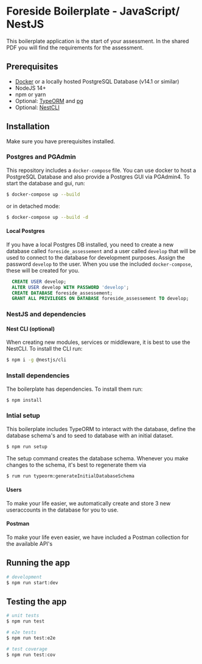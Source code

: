 # Foreside Boilerplate - JavaScript/ NestJS

This boilerplate application is the start of your assessment. In the shared PDF you will find the requirements for the assessment.

## Prerequisites

- [Docker](https://www.docker.com/products/docker-desktop) or a locally hosted PostgreSQL Database (v14.1 or similar)
- NodeJS 14+
- npm or yarn
- Optional: [TypeORM](https://www.npmjs.com/package/typeorm) and [pg](https://www.npmjs.com/package/pg)
- Optional: [NestCLI](https://www.npmjs.com/package/@nestjs/cli)

## Installation

Make sure you have prerequisites installed.

### Postgres and PGAdmin

This repository includes a `docker-compose` file. You can use docker to host a PostgreSQL Database and also provide a Postgres GUI via PGAdmin4.
To start the database and gui, run:

```bash
$ docker-compose up --build
```

or in detached mode:

```bash
$ docker-compose up --build -d
```

#### Local Postgres

If you have a local Postgres DB installed, you need to create a new database called `foreside_assessement` and a user called `develop` that will be used to connect to the database for development purposes. Assign the password `develop` to the user. When you use the included `docker-compose`, these will be created for you.

```sql
  CREATE USER develop;
  ALTER USER develop WITH PASSWORD 'develop';
  CREATE DATABASE foreside_assessement;
  GRANT ALL PRIVILEGES ON DATABASE foreside_assessement TO develop;
```

### NestJS and dependencies

#### Nest CLI (optional)

When creating new modules, services or middleware, it is best to use the NestCLI. To install the CLI run:

```bash
$ npm i -g @nestjs/cli
```

### Install dependencies

The boilerplate has dependencies. To install them run:

```bash
$ npm install
```

### Intial setup

This boilerplate includes TypeORM to interact with the database, define the database schema's and to seed to database with an initial dataset.

```bash
$ npm run setup
```

The setup command creates the database schema. Whenever you make changes to the schema, it's best to regenerate them via

```bash
$ rum run typeorm:generateInitialDatabaseSchema
```

#### Users

To make your life easier, we automatically create and store 3 new useraccounts in the database for you to use.

#### Postman

To make your life even easier, we have included a Postman collection for the available API's

## Running the app

```bash
# development
$ npm run start:dev
```

## Testing the app

```bash
# unit tests
$ npm run test

# e2e tests
$ npm run test:e2e

# test coverage
$ npm run test:cov
```
